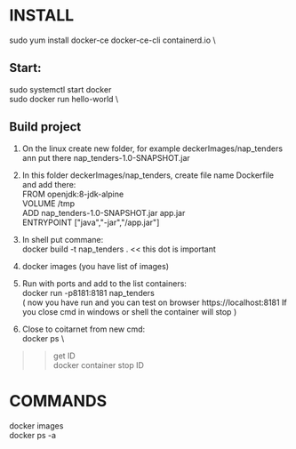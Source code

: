 # INSTALL
sudo yum install docker-ce docker-ce-cli containerd.io \
## Start:
sudo systemctl start docker \
sudo docker run hello-world \

## Build project
1. On the linux create new folder, for example deckerImages/nap_tenders ann put there nap_tenders-1.0-SNAPSHOT.jar
2. In this folder deckerImages/nap_tenders, create file name Dockerfile and add there: \
FROM openjdk:8-jdk-alpine \
VOLUME /tmp \
ADD nap_tenders-1.0-SNAPSHOT.jar app.jar \
ENTRYPOINT ["java","-jar","/app.jar"]

3. In shell put commane: \
docker build -t nap_tenders . << this dot is important 

4. docker images (you have list of images)
5. Run with ports and add to the list containers: \
docker run -p8181:8181 nap_tenders \
( now you have run and you can test on browser https://localhost:8181 If you close cmd in windows or shell the container will stop )
6. Close to coitarnet from new cmd: \
docker ps \
>> get ID \
docker container stop ID 

# COMMANDS
docker images \
docker ps -a

